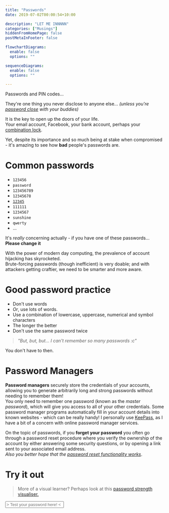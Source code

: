 ```yaml
---
title: "Passwords"
date: 2019-07-02T00:00:54+10:00

description: "LET ME INNNNN"
categories: ["Musings"]
hiddenFromHomePage: false
postMetaInFooter: false

flowchartDiagrams:
  enable: false
  options: ""

sequenceDiagrams: 
  enable: false
  options: ""

---
```


<link rel="stylesheet" type="text/css" href="visualiser.min.css" />
<script defer src="zxcvbn.js"></script>
<script defer src="visualiser.min.js"></script>

Passwords and PIN codes...  

They're one thing you never disclose to anyone else... _(unless you're [password close](https://www.youtube.com/watch?v=4KwdwBvb4mQ) with your buddies)_  

It is the key to open up the doors of your life.  
Your email account, Facebook, your bank account, perhaps your [combination lock](https://www.youtube.com/watch?v=a6iW-8xPw3k).

Yet, despite its importance and so much being at stake when compromised - it's amazing to see how **bad** people's passwords are.  

# Common passwords

* `123456`
* `password`
* `123456789`
* `12345678`
* [`12345`](https://www.youtube.com/watch?v=a6iW-8xPw3k)
* `111111`
* `1234567`
* `sunshine`
* `qwerty`
* ...

It's _really_ concerning actually - if you have one of these passwords...  
**Please change it**

With the power of modern day computing, the prevalence of account hijacking has skyrocketed.  
Brute-forcing passwords (though inefficient) is very doable; and with attackers getting craftier, we need to be smarter and more aware.

# Good password practice

* Don't use words
* _Or_, use lots of words.
* Use a combination of lowercase, uppercase, numerical and symbol characters
* The longer the better
* Don't use the same password twice

> _"But, but, but... I can't remember so many passwords :c"_

You don't have to then.  

# Password Managers
**Password managers** securely store the credentials of your accounts, allowing you to generate arbitrarily long and strong passwords without needing to remember them!  
You only need to remember one password (known as the _master password_), which will give you access to all of your other credentials. Some password manager programs automatically fill in your account details into known websites - which can be really handy!
I personally use [KeePass](https://keepass.info/), as I have a bit of a concern with online password manager services.

On the topic of passwords, if you **forget your password** you often go through a password reset procedure where you verify the ownership of the account by either answering some security questions, or by opening a link sent to your associated email address.  
_Also you better hope that the [password reset functionality works](https://featherbear.github.io/UNSW-COMP6441/blog/post/openlearning-security/)_.

# Try it out
> More of a visual learner? Perhaps look at this [password strength visualiser](https://featherbear.github.io/UNSW-COMP6441/blog/post/passwords)[.](https://github.com/codrops/PasswordStrengthVisualization/)

<div class="passwordInput-wrap">
  <input class="passwordInput" type="text" name="password" id="password" placeholder="> Test your password here! <">
  <p class="passwordStrength" id="strength-output"></p>
</div>

<div class="canvas-wrap">
  <canvas></canvas>
</div>
